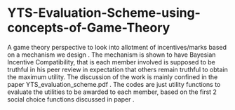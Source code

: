 # YTS-Evaluation-Scheme-using-concepts-of-Game-Theory
A game theory perspective to look into allotment of incentives/marks based on a mechanism we design . The mechanism is shown
to have Bayesian Incentive Compatibility, that is each member involved is supposed to be truthful in his peer
review in expectation that others remain truthful to obtain the maximum utility. 
The discussion of the work is mainly confined in the paper YTS_evaluation_scheme.pdf . The codes are just utility functions to 
evaluate the utilities to be awarded to each member, based on the first 2 social choice functions discussed in paper .
